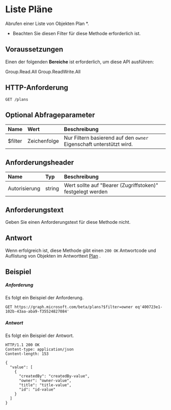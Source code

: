 # <a name="list-plans"></a>Liste Pläne

Abrufen einer Liste von Objekten Plan *.

* Beachten Sie diesen Filter für diese Methode erforderlich ist.

## <a name="prerequisites"></a>Voraussetzungen
Einen der folgenden **Bereiche** ist erforderlich, um diese API ausführen:
 
Group.Read.All Group.ReadWrite.All

## <a name="http-request"></a>HTTP-Anforderung
<!-- { "blockType": "ignored" } -->
```http
GET /plans
```
## <a name="optional-query-parameters"></a>Optional Abfrageparameter
|Name|Wert|Beschreibung|
|:---------------|:--------|:-------|
|$filter|Zeichenfolge|Nur Filtern basierend auf den `owner` Eigenschaft unterstützt wird. |

## <a name="request-headers"></a>Anforderungsheader
| Name       | Typ | Beschreibung|
|:-----------|:------|:----------|
| Autorisierung  | string  | Wert sollte auf "Bearer (Zugriffstoken)" festgelegt werden |

## <a name="request-body"></a>Anforderungstext
Geben Sie einen Anforderungstext für diese Methode nicht.
## <a name="response"></a>Antwort
Wenn erfolgreich ist, diese Methode gibt einen `200 OK` Antwortcode und Auflistung von Objekten im Antworttext [Plan](../resources/plan.md) .
## <a name="example"></a>Beispiel
##### <a name="request"></a>Anforderung
Es folgt ein Beispiel der Anforderung.
<!-- { "blockType": "ignored" } -->
```http
GET https://graph.microsoft.com/beta/plans?$filter=owner eq'400723e1-102b-43aa-aba9-f35524827084'
```
##### <a name="response"></a>Antwort
Es folgt ein Beispiel der Antwort. 
<!-- { "blockType": "ignored" } -->
```http
HTTP/1.1 200 OK
Content-type: application/json
Content-length: 153

{
  "value": [
    {
      "createdBy": "createdBy-value",
      "owner": "owner-value",
      "title": "title-value",
      "id": "id-value"
    }
  ]
}
```

<!-- uuid: 8fcb5dbc-d5aa-4681-8e31-b001d5168d79
2015-10-25 14:57:30 UTC -->
<!-- {
  "type": "#page.annotation",
  "description": "List plans",
  "keywords": "",
  "section": "documentation",
  "tocPath": ""
}-->

